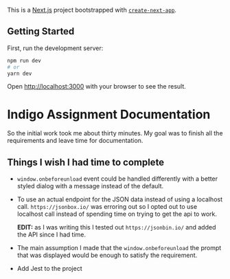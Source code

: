 This is a [Next.js](https://nextjs.org/) project bootstrapped with [`create-next-app`](https://github.com/vercel/next.js/tree/canary/packages/create-next-app).

## Getting Started

First, run the development server:

```bash
npm run dev
# or
yarn dev
```

Open [http://localhost:3000](http://localhost:3000) with your browser to see the result.

# Indigo Assignment Documentation

So the initial work took me about thirty minutes. My goal was to finish all the requirements and leave time for documentation.

## Things I wish I had time to complete

- `window.onbeforeunload` event could be handled differently with a better styled dialog with a message instead of the default.
- To use an actual endpoint for the JSON data instead of using a localhost call. `https://jsonbox.io/` was erroring out so I opted out to use localhost call instead of spending time on trying to get the api to work.
  <br>

  **EDIT:** as I was writing this I tested out `https://jsonbin.io/` and added the API since I had time.

- The main assumption I made that the `window.onbeforeunload` the prompt that was displayed would be enough to satisfy the requirement.
- Add Jest to the project
